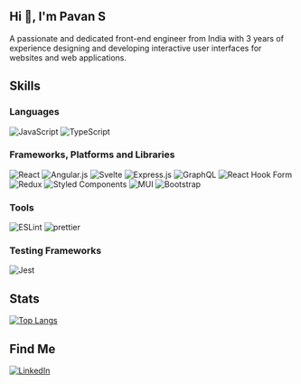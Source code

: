 ## Hi 👋, I'm Pavan S


A passionate and dedicated front-end engineer from India with 3 years of experience designing and developing interactive user interfaces for websites and web applications.

## Skills

### Languages

![JavaScript](https://img.shields.io/badge/JavaScript-F7DF1E?style=for-the-badge&logo=javascript&logoColor=black)
![TypeScript](https://img.shields.io/badge/TypeScript-007ACC?style=for-the-badge&logo=typescript&logoColor=white)


### Frameworks, Platforms and Libraries

![React](https://img.shields.io/badge/react-%2320232a.svg?style=for-the-badge&logo=react&logoColor=%2361DAFB)
![Angular.js](https://img.shields.io/badge/angular.js-%23E23237.svg?style=for-the-badge&logo=angularjs&logoColor=white)
![Svelte](https://img.shields.io/badge/Svelte-4A4A55?style=for-the-badge&logo=svelte&logoColor=FF3E00)
![Express.js](https://img.shields.io/badge/express.js-%23404d59.svg?style=for-the-badge&logo=express&logoColor=%2361DAFB)
![GraphQL](https://img.shields.io/badge/-GraphQL-311C87?style=for-the-badge&logo=apollo-graphql)
![React Hook Form](https://img.shields.io/badge/React%20Hook%20Form-%23EC5990.svg?style=for-the-badge&logo=reacthookform&logoColor=white)
![Redux](https://img.shields.io/badge/redux-%23593d88.svg?style=for-the-badge&logo=redux&logoColor=white)
![Styled Components](https://img.shields.io/badge/styled--components-DB7093?style=for-the-badge&logo=styled-components&logoColor=white)
![MUI](https://img.shields.io/badge/MUI-%230081CB.svg?style=for-the-badge&logo=mui&logoColor=white)
![Bootstrap](https://img.shields.io/badge/bootstrap-%23563D7C.svg?style=for-the-badge&logo=bootstrap&logoColor=white)


### Tools

![ESLint](https://img.shields.io/badge/ESLint-4B3263?style=for-the-badge&logo=eslint&logoColor=white)
![prettier](https://img.shields.io/badge/Prettier-1a2b34?style=for-the-badge&logo=Prettier&logoColor=F7B93E)

### Testing Frameworks

![Jest](https://img.shields.io/badge/-jest-%23C21325?style=for-the-badge&logo=jest&logoColor=white)

## Stats

[![Top Langs](https://github-readme-stats.vercel.app/api/top-langs/?username=iamPavan17&layout=compact)](https://github.com/iamPavan17)

## Find Me

[![LinkedIn](https://img.shields.io/badge/linkedin-%230077B5.svg?style=for-the-badge&logo=linkedin&logoColor=white)](https://linkedin.com/in/iampavan17)
